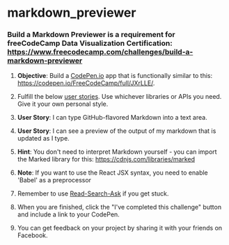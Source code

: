# **markdown_previewer**
### Build a Markdown Previewer is a requirement for freeCodeCamp Data Visualization Certification: https://www.freecodecamp.com/challenges/build-a-markdown-previewer

1. **Objective**: Build a [CodePen.io](https://codepen.io/) app that is functionally similar to this: https://codepen.io/FreeCodeCamp/full/JXrLLE/.

2. Fulfill the below [user stories]('https://en.wikipedia.org/wiki/User_story'). Use whichever libraries or APIs you need. Give it your own personal style.

3. **User Story**: I can type GitHub-flavored Markdown into a text area.

4. **User Story**: I can see a preview of the output of my markdown that is updated as I type.

5. **Hint**: You don't need to interpret Markdown yourself - you can import the Marked library for this: https://cdnjs.com/libraries/marked

6. **Note**: If you want to use the React JSX syntax, you need to enable 'Babel' as a preprocessor

7. Remember to use [Read-Search-Ask]('https://github.com/FreeCodeCamp/freecodecamp/wiki/FreeCodeCamp-Get-Help') if you get stuck.

8. When you are finished, click the "I've completed this challenge" button and include a link to your CodePen.

9. You can get feedback on your project by sharing it with your friends on Facebook.
